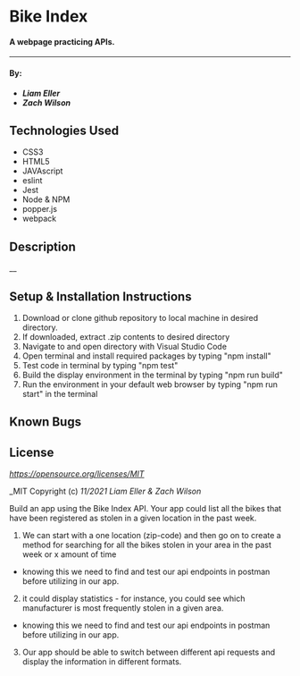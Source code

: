 # Bike Index

#### A webpage practicing APIs.
---
#### By:
* _**Liam Eller**_
* _**Zach Wilson**_

## Technologies Used

- CSS3
- HTML5
- JAVAscript
- eslint
- Jest
- Node & NPM
- popper.js
- webpack

## Description

__

## Setup & Installation Instructions

1. Download or clone github repository to local machine in desired directory.
2. If downloaded, extract .zip contents to desired directory
3. Navigate to and open directory with Visual Studio Code
4. Open terminal and install required packages by typing "npm install"
5. Test code in terminal by typing "npm test"
6. Build the display environment in the terminal by typing "npm run build"
7. Run the environment in your default web browser by typing "npm run start" in the terminal

## Known Bugs



## License

_https://opensource.org/licenses/MIT_

_MIT Copyright (c) _11/2021_ _Liam Eller & Zach Wilson_


Build an app using the Bike Index API. Your app could list all the bikes that have been registered as stolen in a given location in the past week.

1. We can start with a one location (zip-code) and then go on to create a method for searching for all the bikes stolen in your area in the past week or x amount of time
- knowing this we need to find and test our api endpoints in postman before utilizing in our app.

2. it could display statistics - for instance, you could see which manufacturer is most frequently stolen in a given area. 
- knowing this we need to find and test our api endpoints in postman before utilizing in our app.

3. Our app should be able to switch between different api requests and display the information in different formats.
